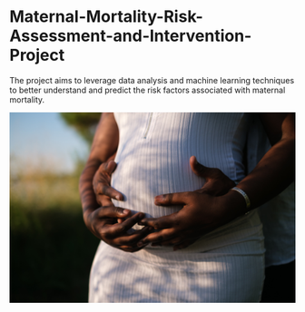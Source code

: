 # Maternal-Mortality-Risk-Assessment-and-Intervention-Project

The project aims to leverage data analysis and machine learning techniques to better understand and predict the risk factors associated with maternal mortality.

![image](Photos/pexels-kei-scampa-3013668.jpg)
